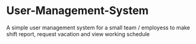 # User-Management-System
A simple user management system for a small team / employess to make shift report, request vacation and view working schedule
